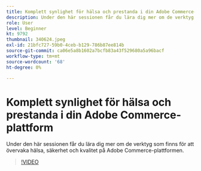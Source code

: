 ```yaml
---
title: Komplett synlighet för hälsa och prestanda i din Adobe Commerce-plattform
description: Under den här sessionen får du lära dig mer om de verktyg som finns för att övervaka hälsa, säkerhet och kvalitet på Adobe Commerce-plattformen.
role: User
level: Beginner
kt: 9792
thumbnail: 340624.jpeg
exl-id: 21bfc727-59b0-4ceb-b129-786b87ee814b
source-git-commit: ca06e5a8b1602a7bcfb83a43f529680a5a96bacf
workflow-type: tm+mt
source-wordcount: '68'
ht-degree: 0%

---
```


# Komplett synlighet för hälsa och prestanda i din Adobe Commerce-plattform

Under den här sessionen får du lära dig mer om de verktyg som finns för att övervaka hälsa, säkerhet och kvalitet på Adobe Commerce-plattformen.

>[!VIDEO](https://video.tv.adobe.com/v/340624/?quality=12&learn=on)
